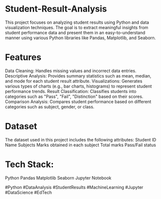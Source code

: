 # Student-Result-Analysis
This project focuses on analyzing student results using Python and data visualization techniques. The goal is to extract meaningful insights from student performance data and present them in an easy-to-understand manner using various Python libraries like Pandas, Matplotlib, and Seaborn.
# Features
Data Cleaning: Handles missing values and incorrect data entries.
Descriptive Analysis: Provides summary statistics such as mean, median, and mode for each student result attribute.
Visualizations: Generates various types of charts (e.g., bar charts, histograms) to represent student performance trends.
Result Classification: Classifies students into categories such as "Pass", "Fail", "Distinction" based on their scores.
Comparison Analysis: Compares student performance based on different categories such as subject, gender, or class.
# Dataset
The dataset used in this project includes the following attributes:
Student ID
Name
Subjects
Marks obtained in each subject
Total marks
Pass/Fail status
# Tech Stack:
Python
Pandas
Matplotlib
Seaborn
Jupyter Notebook

#Python #DataAnalysis #StudentResults #MachineLearning #Jupyter #DataScience #EdTech
